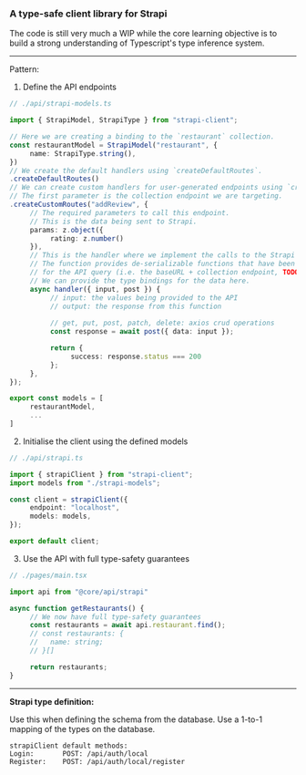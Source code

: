 ### A type-safe client library for Strapi

The code is still very much a WIP while the core learning objective is to build a strong understanding of Typescript's type inference system.

---
Pattern:

1. Define the API endpoints
```Typescript
// ./api/strapi-models.ts

import { StrapiModel, StrapiType } from "strapi-client";

// Here we are creating a binding to the `restaurant` collection.
const restaurantModel = StrapiModel("restaurant", {
     name: StrapiType.string(),
})
// We create the default handlers using `createDefaultRoutes`.
.createDefaultRoutes()
// We can create custom handlers for user-generated endpoints using `createCustomRoutes`.
// The first parameter is the collection endpoint we are targeting.
.createCustomRoutes("addReview", {
     // The required parameters to call this endpoint.
     // This is the data being sent to Strapi.
     params: z.object({
          rating: z.number()
     }),
     // This is the handler where we implement the calls to the Strapi API (or any other backend!).
     // The function provides de-serializable functions that have been populated with the context
     // for the API query (i.e. the baseURL + collection endpoint, TODO: add auth token ).
     // We can provide the type bindings for the data here.
     async handler({ input, post }) {
          // input: the values being provided to the API
          // output: the response from this function
          
          // get, put, post, patch, delete: axios crud operations
          const response = await post({ data: input });

          return {
               success: response.status === 200
          };
     },
});

export const models = [
     restaurantModel,
     ...
]
```

2. Initialise the client using the defined models
```Typescript
// ./api/strapi.ts

import { strapiClient } from "strapi-client";
import models from "./strapi-models";

const client = strapiClient({
     endpoint: "localhost", 
     models: models,
});

export default client;
```
3. Use the API with full type-safety guarantees

```Typescript
// ./pages/main.tsx

import api from "@core/api/strapi"

async function getRestaurants() {
     // We now have full type-safety guarantees
     const restaurants = await api.restaurant.find();
     // const restaurants: {
     //   name: string;
     // }[]

     return restaurants;
}
```
---
**Strapi type definition:**


Use this when defining the schema from the database.
Use a 1-to-1 mapping of the types on the database.


``````
strapiClient default methods:
Login:       POST: /api/auth/local
Register:    POST: /api/auth/local/register
``````
